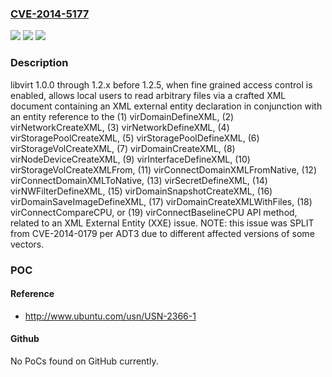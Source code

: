 ### [CVE-2014-5177](https://cve.mitre.org/cgi-bin/cvename.cgi?name=CVE-2014-5177)
![](https://img.shields.io/static/v1?label=Product&message=n%2Fa&color=blue)
![](https://img.shields.io/static/v1?label=Version&message=n%2Fa&color=blue)
![](https://img.shields.io/static/v1?label=Vulnerability&message=n%2Fa&color=brighgreen)

### Description

libvirt 1.0.0 through 1.2.x before 1.2.5, when fine grained access control is enabled, allows local users to read arbitrary files via a crafted XML document containing an XML external entity declaration in conjunction with an entity reference to the (1) virDomainDefineXML, (2) virNetworkCreateXML, (3) virNetworkDefineXML, (4) virStoragePoolCreateXML, (5) virStoragePoolDefineXML, (6) virStorageVolCreateXML, (7) virDomainCreateXML, (8) virNodeDeviceCreateXML, (9) virInterfaceDefineXML, (10) virStorageVolCreateXMLFrom, (11) virConnectDomainXMLFromNative, (12) virConnectDomainXMLToNative, (13) virSecretDefineXML, (14) virNWFilterDefineXML, (15) virDomainSnapshotCreateXML, (16) virDomainSaveImageDefineXML, (17) virDomainCreateXMLWithFiles, (18) virConnectCompareCPU, or (19) virConnectBaselineCPU API method, related to an XML External Entity (XXE) issue.  NOTE: this issue was SPLIT from CVE-2014-0179 per ADT3 due to different affected versions of some vectors.

### POC

#### Reference
- http://www.ubuntu.com/usn/USN-2366-1

#### Github
No PoCs found on GitHub currently.

